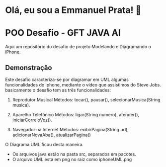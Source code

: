 
# Olá, eu sou a Emmanuel Prata! 👋


# POO Desafio - GFT JAVA AI

Aqui um repositório do desafio de projeto Modelando e Diagramando o iPhone.


## Demonstração

Este desafio caracteriza-se por diagramar em UML algumas funcionalidades do iphone, mediante o vídeo que assistimos do Steve Jobs.
basicamente o desafio tem as três funcionalidades:
1. Reprodutor Musical
Métodos: tocar(), pausar(), selecionarMusica(String musica).

2. Aparelho Telefônico
Métodos: ligar(String numero), atender(), iniciarCorreioVoz().

3. Navegador na Internet
Métodos: exibirPagina(String url), adicionarNovaAba(), atualizarPagina()

O Diagrama UML ficou desta maneira.

 - Os arquivos java estão na pasta src, separados em pacotes.
 - O arquivo UML esta em png no raiz como iphoneUML.png
